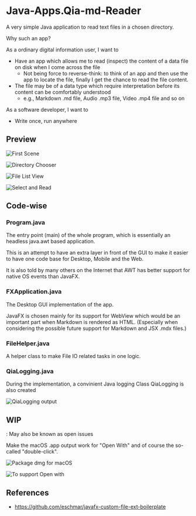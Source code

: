 # Java-Apps.Qia-md-Reader

A very simple Java application to read text files in a chosen directory.

Why such an app?

As a ordinary digital information user, I want to

* Have an app which allows me to read (inspect) the content of a data file on disk when I come across the file
    * Not being force to reverse-think: to think of an app and then use the app to locate the file, finally I get the chance to read the file content.
* The file may be of a data type which require interpretation before its content can be comfortably understood
    * e.g., Markdown .md file, Audio .mp3 file, Video .mp4 file and so on

As a software developer, I want to

* Write once, run anywhere


## Preview

![First Scene](images/20250119.204655.png)

![Directory Chooser](images/20250119.204814.png)

![File List View](images/20250119.204838.png)

![Select and Read](images/20250119.204900.png)


## Code-wise

### Program.java

The entry point (main) of the whole program, which is essentially an headless java.awt based application.

This is an attempt to have an extra layer in front of the GUI to make it easier to have one code base for Desktop, Mobile and the Web.

It is also told by many others on the Internet that AWT has better support for native OS events than JavaFX.

### FXApplication.java

The Desktop GUI implementation of the app.

JavaFX is chosen mainly for its support for WebView which would be an important part when Markdown is rendered as HTML. (Especially when considering the possible future support for Markdown and JSX .mdx files.)

### FileHelper.java

A helper class to make File IO related tasks in one logic.

### QiaLogging.java

During the implementation, a convinient Java logging Class QiaLogging is also created

![QiaLogging output](images/20250119.205124.png)


## WIP

: May also be known as open issues

Make the macOS .app output work for "Open With" and of course the so-called "double-click".

![Package dmg for macOS](images/20250119.205305.png)

![To support Open with](images/20250119.205730.png)


## References

* https://github.com/eschmar/javafx-custom-file-ext-boilerplate
